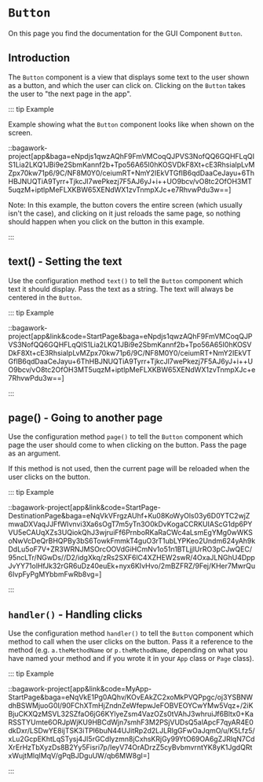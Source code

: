 <script>
	import ViewApp from '$lib/ViewApp.svelte'
</script>

# `Button`
On this page you find the documentation for the GUI Component `Button`.





## Introduction
The `Button` component is a view that displays some text to the user shown as a button, and which the user can click on. Clicking on the `Button` takes the user to "the next page in the app".

::: tip Example

Example showing what the `Button` component looks like when shown on the screen.

::bagawork-project[app&baga=eNpdjs1qwzAQhF9FmVMCoqQJPVS3NofQQ6GQHFLqQIS1Lia2LKQ1JBi9e2SbmKannf2b+Tpo56A65I0hKOSVDkF8Xt+cE3RhsiaIpLvMZpx70kw71p6/9C/NF8M0Y0/ceiumRT+NmY2IEkVTGfIB6qdDaaCeJayu+6ThHBJNUQTiA9Tyrr+TjkcJl7wePkezj7F5AJ6yJ+i++UO9bcv/vO8tc2OfOH3MT5uqzM+iptlpMeFLXKBW65XENdWX1zvTnmpXJc+e7RhvwPdu3w==]

Note: In this example, the button covers the entire screen (which usually isn't the case), and clicking on it just reloads the same page, so nothing should happen when you click on the button in this example.

:::



## text() - Setting the text
Use the configuration method `text()` to tell the `Button` component which text it should display. Pass the text as a string. The text will always be centered in the `Button`.

::: tip Example

::bagawork-project[app&link&code=StartPage&baga=eNpdjs1qwzAQhF9FmVMCoqQJPVS3NofQQ6GQHFLqQIS1Lia2LKQ1JBi9e2SbmKannf2b+Tpo56A65I0hKOSVDkF8Xt+cE3RhsiaIpLvMZpx70kw71p6/9C/NF8M0Y0/ceiumRT+NmY2IEkVTGfIB6qdDaaCeJayu+6ThHBJNUQTiA9Tyrr+TjkcJl7wePkezj7F5AJ6yJ+i++UO9bcv/vO8tc2OfOH3MT5uqzM+iptlpMeFLXKBW65XENdWX1zvTnmpXJc+e7RhvwPdu3w==]

:::





## page() - Going to another page
Use the configuration method `page()` to tell the `Button` component which page the user should come to when clicking on the button. Pass the page as an argument.

If this method is not used, then the current page will be reloaded when the user clicks on the button.

::: tip Example

::bagawork-project[app&link&code=StartPage-DestinationPage&baga=eNqVkVFrgzAUhf+Ku08KoWyOls03y6D0YTC2wjZmwaDXVaqJJFfWIvnvi3Xa6sOgT7m5yTn3O0kDvKogaCCRKUIAScG1dp6PYVU5eCAUqXZs3UQiokQhJ3wjruiFf6PrnboRKaRaCWc4aLsmEgYMg0wWKSoNwVcDeQrBHQPBy3bS6TowkFmmkT4guO3rT1ubLYPKeo2Undm624yAh9kDdLu5oF7V+ZR3WRNJMSOrcOOVdGiHCmNv1o51n1BTLjjlUrRO3pCJwQEC/95ncLTr/NGwDs//D2/idgXkq/zRs2SXF6lC4XZHEW2swR/4OxaJLNGhU4DppJvYY71olHfJk32rGR6uDz40euEk+nyx6KIvHvo/2mBZFRZ/9Fej/KHer7MwrQu6IvpFyPgMYbbmFwRb8vg=]

:::




## `handler()` - Handling clicks
Use the configuration method `handler()` to tell the `Button` component which method to call when the user clicks on the button. Pass it a reference to the method (e.g. `a.theMethodName` or `p.theMethodName`, depending on what you have named your method and if you wrote it in your `App` class or `Page` class).

::: tip Example

::bagawork-project[app&link&code=MyApp-StartPage&baga=eNqVkE1Pg0AQhv/KOvEAkZC2xoMkPVQPpgc/oj3YSBNWdhBSWMjuoG0I/90FChXTmHjZndnZeWfepwJeFOBVEOYCwYMw5Vqz+/2iKBjuCKXQzMSVL32SZfaO6jG6KYlyeZsm4VazOZs0tVAhJ3whruiJf6Bltx0+KaRSSTYUmte6ORJpWjKU9HBCdWjn7smhF3M2PSjVUDsQ5alApcF7qyAR4E0dkDxr/LSDwYE8ijTSK3iTPl6buN44UJitRp2d2LJLRlgGFwOaJqmO/u/K5Lfz5/xLu2GcpEKhtLqSTysj4JI5rGCdlyzmn8jCxhsKRjGy99YtO69OA6gZJRlqN7CdXrErHzTbXyzDs8B2Yy5Fisri7p/IeyV74OrADrzZ5cyBvbmvrntYK8yK1JgdQRtxWujtMlqIMqV/gPqBJDguUW/qb6MW8gI=]

:::